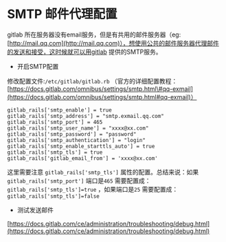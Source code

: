 # SMTP 邮件代理配置

gitlab 所在服务器没有email服务，但是有共用的邮件服务器（eg: [http://mail.qq.com](http://mail.qq.com)），想使用公共的邮件服务器代理邮件的发送和接受，这时候就可以用gitlab 提供的SMTP服务。

* 开启SMTP配置

修改配置文件:`/etc/gitlab/gitlab.rb` （官方的详细配置教程：[https://docs.gitlab.com/omnibus/settings/smtp.html\#qq-exmail](https://docs.gitlab.com/omnibus/settings/smtp.html#qq-exmail)）

```
gitlab_rails['smtp_enable'] = true
gitlab_rails['smtp_address'] = "smtp.exmail.qq.com"
gitlab_rails['smtp_port'] = 465
gitlab_rails['smtp_user_name'] = "xxxx@xx.com"
gitlab_rails['smtp_password'] = "password"
gitlab_rails['smtp_authentication'] = "login"
gitlab_rails['smtp_enable_starttls_auto'] = true
gitlab_rails['smtp_tls'] = true
gitlab_rails['gitlab_email_from'] = 'xxxx@xx.com'
```

这里需要注意 `gitlab_rails['smtp_tls']` 属性的配置。总结来说：如果 `gitlab_rails['smtp_port']` 端口是`465` 需要配置成：`gitlab_rails['smtp_tls']=true` ，如果端口是`25` 需要配置成： `gitlab_rails['smtp_tls']=false`

* 测试发送邮件

[https://docs.gitlab.com/ce/administration/troubleshooting/debug.html](https://docs.gitlab.com/ce/administration/troubleshooting/debug.html)



